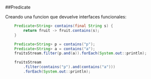 ##Predicate

Creando una funcion que devuelve interfaces funcionales:
<!-- .element: class="fragment" -->


```java
	Predicate<String> contains(final String s) {
        return fruit -> fruit.contains(s);
    }
```
<!-- .element: class="fragment" -->

```java
	Predicate<String> p = contains("p");
    Predicate<String> a = contains("a");
    fruitsStream.filter(p.and(a)).forEach(System.out::println);
```
<!-- .element: class="fragment" -->


```java
	fruitsStream
        .filter(contains("p").and(contains("a")))
        .forEach(System.out::println);
```
<!-- .element: class="fragment" -->
